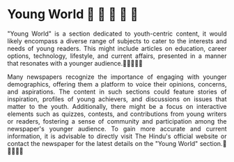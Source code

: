 # Young World 🏰 🎈 🐾 🌟 🌈


<p align = justify>  "Young World" is a section dedicated to youth-centric content, it would likely encompass a diverse range of subjects to cater to the interests and needs of young readers. This might include articles on education, career options, technology, lifestyle, and current affairs, presented in a manner that resonates with a younger audience.🌟🌟🌟🌟🌟</p>

<p align = justify> Many newspapers recognize the importance of engaging with younger demographics, offering them a platform to voice their opinions, concerns, and aspirations. The content in such sections could feature stories of inspiration, profiles of young achievers, and discussions on issues that matter to the youth. Additionally, there might be a focus on interactive elements such as quizzes, contests, and contributions from young writers or readers, fostering a sense of community and participation among the newspaper's younger audience. To gain more accurate and current information, it is advisable to directly visit The Hindu's official website or contact the newspaper for the latest details on the "Young World" section.🌟🌟🌟🌟🌟</p>
